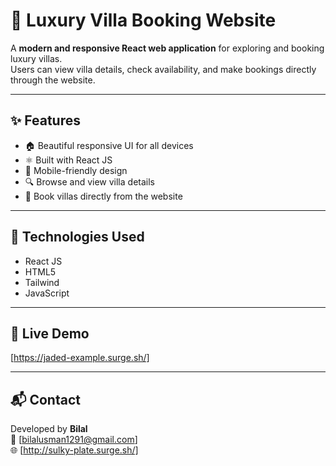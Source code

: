 # 🏡 Luxury Villa Booking Website

A **modern and responsive React web application** for exploring and booking luxury villas.  
Users can view villa details, check availability, and make bookings directly through the website.

---

## ✨ Features
- 🏠 Beautiful responsive UI for all devices  
- ⚛️ Built with React JS  
- 📱 Mobile-friendly design  
- 🔍 Browse and view villa details  
- 🛒 Book villas directly from the website  

---

## 🧰 Technologies Used
- React JS  
- HTML5  
- Tailwind 
- JavaScript  

---

## 🚀 Live Demo
[https://jaded-example.surge.sh/]

---

## 📬 Contact
Developed by **Bilal**  
📧 [bilalusman1291@gmail.com]  
🌐 [http://sulky-plate.surge.sh/]

